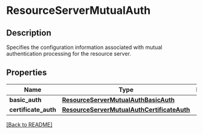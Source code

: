 # ResourceServerMutualAuth

## Description

Specifies the configuration information associated with mutual authentication processing for the resource server.


## Properties

Name | Type | Description | Notes
------------ | ------------- | ------------- | -------------
**basic_auth** | [**ResourceServerMutualAuthBasicAuth**](ResourceServerMutualAuthBasicAuth.md) |  | [optional] 
**certificate_auth** | [**ResourceServerMutualAuthCertificateAuth**](ResourceServerMutualAuthCertificateAuth.md) |  | [optional] 

[[Back to README]](../README.md)



